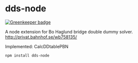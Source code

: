 dds-node
========

[![Greenkeeper badge](https://badges.greenkeeper.io/hefangshi/dds-node.svg)](https://greenkeeper.io/)

A node extension for Bo Haglund  bridge double dummy solver. http://privat.bahnhof.se/wb758135/

Implemented:
CalcDDtablePBN

```bash
npm install dds-node
```

